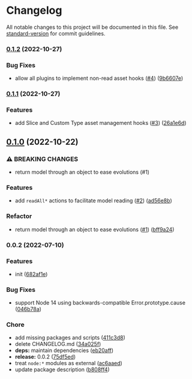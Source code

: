 # Changelog

All notable changes to this project will be documented in this file. See [standard-version](https://github.com/conventional-changelog/standard-version) for commit guidelines.

### [0.1.2](https://github.com/prismicio/slicemachine-plugin-kit/compare/v0.1.1...v0.1.2) (2022-10-27)


### Bug Fixes

* allow all plugins to implement non-read asset hooks ([#4](https://github.com/prismicio/slicemachine-plugin-kit/issues/4)) ([9b6607e](https://github.com/prismicio/slicemachine-plugin-kit/commit/9b6607e7d3d231132bb86e322cb07768c6154fd1))

### [0.1.1](https://github.com/prismicio/slicemachine-plugin-kit/compare/v0.1.0...v0.1.1) (2022-10-27)


### Features

* add Slice and Custom Type asset management hooks ([#3](https://github.com/prismicio/slicemachine-plugin-kit/issues/3)) ([26a1e6d](https://github.com/prismicio/slicemachine-plugin-kit/commit/26a1e6dac84ae24bf52b79ead66d7bdca2752f80))

## [0.1.0](https://github.com/prismicio/slicemachine-plugin-kit/compare/v0.0.2...v0.1.0) (2022-10-22)


### ⚠ BREAKING CHANGES

* return model through an object to ease evolutions (#1)

### Features

* add `readAll*` actions to facilitate model reading ([#2](https://github.com/prismicio/slicemachine-plugin-kit/issues/2)) ([ad56e8b](https://github.com/prismicio/slicemachine-plugin-kit/commit/ad56e8b0ac1bdce5b942563c44747c6997bf8a8c))


### Refactor

* return model through an object to ease evolutions ([#1](https://github.com/prismicio/slicemachine-plugin-kit/issues/1)) ([bff9a24](https://github.com/prismicio/slicemachine-plugin-kit/commit/bff9a240e4740b8732c5a40848f61c7279918a02))

### 0.0.2 (2022-07-10)


### Features

* init ([682af1e](https://github.com/prismicio/slicemachine-plugin-kit/commit/682af1ea388374535aeaad53c324445b4ea1b76a))


### Bug Fixes

* support Node 14 using backwards-compatible Error.prototype.cause ([046b78a](https://github.com/prismicio/slicemachine-plugin-kit/commit/046b78a09589307d31a456dbfd8ff4712e46273e))


### Chore

* add missing packages and scripts ([411c3d8](https://github.com/prismicio/slicemachine-plugin-kit/commit/411c3d86eba0a75652204f11c894b2562c527df4))
* delete CHANGELOG.md ([34a025f](https://github.com/prismicio/slicemachine-plugin-kit/commit/34a025f8e08517e1922d7fb1184a62f27d50a8b4))
* **deps:** maintain dependencies ([eb20aff](https://github.com/prismicio/slicemachine-plugin-kit/commit/eb20aff0491eb43aa0cbe1493c043f0e290ed9e3))
* **release:** 0.0.2 ([75df5ed](https://github.com/prismicio/slicemachine-plugin-kit/commit/75df5edb9e8acd62f481758c2d30ebb5fb5bfbea))
* treat `node:*` modules as external ([ac6aaed](https://github.com/prismicio/slicemachine-plugin-kit/commit/ac6aaed6799910a55d5ecb398485852bde8a5230))
* update package description ([b808ff4](https://github.com/prismicio/slicemachine-plugin-kit/commit/b808ff45048f6d95a2d7aeab06a3bc57b2f86faf))
